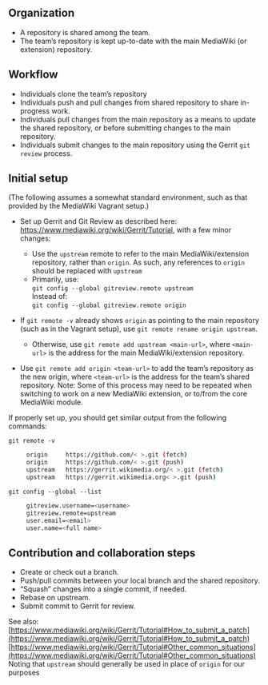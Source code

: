 ## Organization
- A repository is shared among the team.
- The team’s repository is kept up-to-date with the main MediaWiki (or extension) repository.

## Workflow
- Individuals clone the team’s repository
- Individuals push and pull changes from shared repository to share in-progress work.
- Individuals pull changes from the main repository as a means to update the shared repository, or before submitting changes to the main repository.
- Individuals submit changes to the main repository using the Gerrit `git review` process.

## Initial setup  
(The following assumes a somewhat standard environment, such as that provided by the MediaWiki Vagrant setup.)
- Set up Gerrit and Git Review as described here: https://www.mediawiki.org/wiki/Gerrit/Tutorial, with a few minor changes:
    - Use the `upstream` remote to refer to the main MediaWiki/extension repository, rather than `origin`. As such, any references to `origin` should be replaced with `upstream`
    - Primarily, use:  
    `git config --global gitreview.remote upstream`  
    Instead of:  
    `git config --global gitreview.remote origin`

- If `git remote -v` already shows `origin` as pointing to the main repository (such as in the Vagrant setup), use `git remote rename origin upstream`. 
    - Otherwise, use `git remote add upstream <main-url>`, where `<main-url>` is the address for the main MediaWiki/extension repository.

- Use `git remote add origin <team-url>` to add the team’s repository as the new origin, where `<team-url>` is the address for the team’s shared repository.
Note: Some of this process may need to be repeated when switching to work on a new MediaWiki extension, or to/from the core MediaWiki module.


If properly set up, you should get similar output from the following commands:

`git remote -v`

```bash
     origin     https://github.com/< >.git (fetch)
     origin     https://github.com/< >.git (push)
     upstream	https://gerrit.wikimedia.org/< >.git (fetch)
     upstream	https://gerrit.wikimedia.org< >.git (push)
```

`git config --global --list`

```bash
     gitreview.username=<username>
     gitreview.remote=upstream
     user.email=<email>
     user.name=<full name>
```

## Contribution and collaboration steps
- Create or check out a branch.
- Push/pull commits between your local branch and the shared repository.
- “Squash” changes into a single commit, if needed. 
- Rebase on upstream.
- Submit commit to Gerrit for review.
    

See also:  
[https://www.mediawiki.org/wiki/Gerrit/Tutorial#How_to_submit_a_patch](https://www.mediawiki.org/wiki/Gerrit/Tutorial#How_to_submit_a_patch)  [https://www.mediawiki.org/wiki/Gerrit/Tutorial#Other_common_situations](https://www.mediawiki.org/wiki/Gerrit/Tutorial#Other_common_situations)  
Noting that `upstream` should generally be used in place of `origin` for our purposes